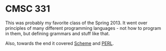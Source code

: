 CMSC 331
========

This was probably my favorite class of the Spring 2013. It went over principles
of many different programming languages - not how to program in them, but
defining grammars and stuff like that.  

Also, towards the end it covered
[Scheme](http://en.wikipedia.org/wiki/Scheme_(programming_language)) and
[PERL](http://en.wikipedia.org/wiki/Perl). 
